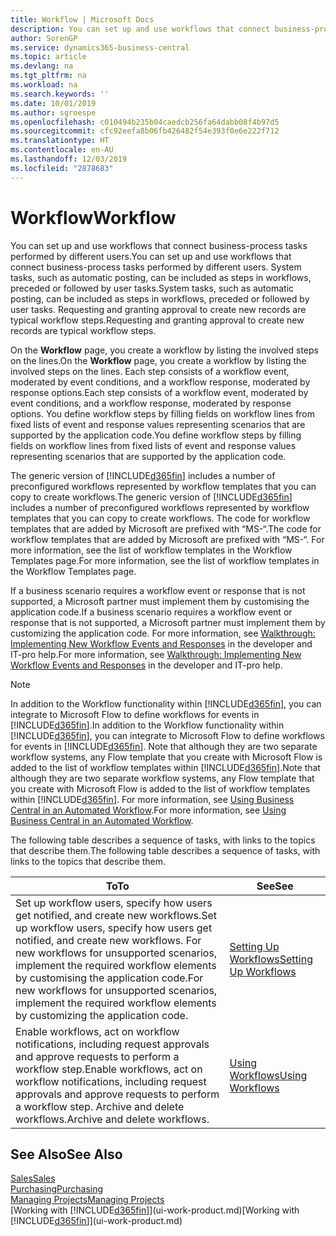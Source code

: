 ```yaml
---
title: Workflow | Microsoft Docs
description: You can set up and use workflows that connect business-process tasks performed by different users. System tasks, such as automatic posting, can be included as steps in workflows, preceded or followed by user tasks. Requesting and granting approval to create new records are typical workflow steps.
author: SorenGP
ms.service: dynamics365-business-central
ms.topic: article
ms.devlang: na
ms.tgt_pltfrm: na
ms.workload: na
ms.search.keywords: ''
ms.date: 10/01/2019
ms.author: sgroespe
ms.openlocfilehash: c010494b235b04caedcb256fa64dabb08f4b97d5
ms.sourcegitcommit: cfc92eefa8b06fb426482f54e393f0e6e222f712
ms.translationtype: HT
ms.contentlocale: en-AU
ms.lasthandoff: 12/03/2019
ms.locfileid: "2878683"
---
```

# <a name="workflow"></a><span data-ttu-id="c00bf-105">Workflow</span><span class="sxs-lookup"><span data-stu-id="c00bf-105">Workflow</span></span>
<span data-ttu-id="c00bf-106">You can set up and use workflows that connect business-process tasks performed by different users.</span><span class="sxs-lookup"><span data-stu-id="c00bf-106">You can set up and use workflows that connect business-process tasks performed by different users.</span></span> <span data-ttu-id="c00bf-107">System tasks, such as automatic posting, can be included as steps in workflows, preceded or followed by user tasks.</span><span class="sxs-lookup"><span data-stu-id="c00bf-107">System tasks, such as automatic posting, can be included as steps in workflows, preceded or followed by user tasks.</span></span> <span data-ttu-id="c00bf-108">Requesting and granting approval to create new records are typical workflow steps.</span><span class="sxs-lookup"><span data-stu-id="c00bf-108">Requesting and granting approval to create new records are typical workflow steps.</span></span>  

 <span data-ttu-id="c00bf-109">On the **Workflow** page, you create a workflow by listing the involved steps on the lines.</span><span class="sxs-lookup"><span data-stu-id="c00bf-109">On the **Workflow** page, you create a workflow by listing the involved steps on the lines.</span></span> <span data-ttu-id="c00bf-110">Each step consists of a workflow event, moderated by event conditions, and a workflow response, moderated by response options.</span><span class="sxs-lookup"><span data-stu-id="c00bf-110">Each step consists of a workflow event, moderated by event conditions, and a workflow response, moderated by response options.</span></span> <span data-ttu-id="c00bf-111">You define workflow steps by filling fields on workflow lines from fixed lists of event and response values representing scenarios that are supported by the application code.</span><span class="sxs-lookup"><span data-stu-id="c00bf-111">You define workflow steps by filling fields on workflow lines from fixed lists of event and response values representing scenarios that are supported by the application code.</span></span>  

 <span data-ttu-id="c00bf-112">The generic version of [!INCLUDE[d365fin](includes/d365fin_md.md)] includes a number of preconfigured workflows represented by workflow templates that you can copy to create workflows.</span><span class="sxs-lookup"><span data-stu-id="c00bf-112">The generic version of [!INCLUDE[d365fin](includes/d365fin_md.md)] includes a number of preconfigured workflows represented by workflow templates that you can copy to create workflows.</span></span> <span data-ttu-id="c00bf-113">The code for workflow templates that are added by Microsoft are prefixed with “MS-“.</span><span class="sxs-lookup"><span data-stu-id="c00bf-113">The code for workflow templates that are added by Microsoft are prefixed with “MS-“.</span></span> <span data-ttu-id="c00bf-114">For more information, see the list of workflow templates in the Workflow Templates page.</span><span class="sxs-lookup"><span data-stu-id="c00bf-114">For more information, see the list of workflow templates in the Workflow Templates page.</span></span>  

 <span data-ttu-id="c00bf-115">If a business scenario requires a workflow event or response that is not supported, a Microsoft partner must implement them by customising the application code.</span><span class="sxs-lookup"><span data-stu-id="c00bf-115">If a business scenario requires a workflow event or response that is not supported, a Microsoft partner must implement them by customizing the application code.</span></span> <span data-ttu-id="c00bf-116">For more information, see [Walkthrough: Implementing New Workflow Events and Responses](/dynamics-nav/Walkthrough--Implementing-New-Workflow-Events-and-Responses) in the developer and IT-pro help.</span><span class="sxs-lookup"><span data-stu-id="c00bf-116">For more information, see [Walkthrough: Implementing New Workflow Events and Responses](/dynamics-nav/Walkthrough--Implementing-New-Workflow-Events-and-Responses) in the developer and IT-pro help.</span></span>

 > [!NOTE]
 > <span data-ttu-id="c00bf-117">In addition to the Workflow functionality within [!INCLUDE[d365fin](includes/d365fin_md.md)], you can integrate to Microsoft Flow to define workflows for events in [!INCLUDE[d365fin](includes/d365fin_md.md)].</span><span class="sxs-lookup"><span data-stu-id="c00bf-117">In addition to the Workflow functionality within [!INCLUDE[d365fin](includes/d365fin_md.md)], you can integrate to Microsoft Flow to define workflows for events in [!INCLUDE[d365fin](includes/d365fin_md.md)].</span></span> <span data-ttu-id="c00bf-118">Note that although they are two separate workflow systems, any Flow template that you create with Microsoft Flow is added to the list of workflow templates within [!INCLUDE[d365fin](includes/d365fin_md.md)].</span><span class="sxs-lookup"><span data-stu-id="c00bf-118">Note that although they are two separate workflow systems, any Flow template that you create with Microsoft Flow is added to the list of workflow templates within [!INCLUDE[d365fin](includes/d365fin_md.md)].</span></span> <span data-ttu-id="c00bf-119">For more information, see [Using Business Central in an Automated Workflow](across-how-use-financials-data-source-flow.md).</span><span class="sxs-lookup"><span data-stu-id="c00bf-119">For more information, see [Using Business Central in an Automated Workflow](across-how-use-financials-data-source-flow.md).</span></span>  

 <span data-ttu-id="c00bf-120">The following table describes a sequence of tasks, with links to the topics that describe them.</span><span class="sxs-lookup"><span data-stu-id="c00bf-120">The following table describes a sequence of tasks, with links to the topics that describe them.</span></span>  

|<span data-ttu-id="c00bf-121">**To**</span><span class="sxs-lookup"><span data-stu-id="c00bf-121">**To**</span></span>|<span data-ttu-id="c00bf-122">**See**</span><span class="sxs-lookup"><span data-stu-id="c00bf-122">**See**</span></span>|  
|------------|-------------|  
|<span data-ttu-id="c00bf-123">Set up workflow users, specify how users get notified, and create new workflows.</span><span class="sxs-lookup"><span data-stu-id="c00bf-123">Set up workflow users, specify how users get notified, and create new workflows.</span></span> <span data-ttu-id="c00bf-124">For new workflows for unsupported scenarios, implement the required workflow elements by customising the application code.</span><span class="sxs-lookup"><span data-stu-id="c00bf-124">For new workflows for unsupported scenarios, implement the required workflow elements by customizing the application code.</span></span>|[<span data-ttu-id="c00bf-125">Setting Up Workflows</span><span class="sxs-lookup"><span data-stu-id="c00bf-125">Setting Up Workflows</span></span>](across-set-up-workflows.md)|  
|<span data-ttu-id="c00bf-126">Enable workflows, act on workflow notifications, including request approvals and approve requests to perform a workflow step.</span><span class="sxs-lookup"><span data-stu-id="c00bf-126">Enable workflows, act on workflow notifications, including request approvals and approve requests to perform a workflow step.</span></span> <span data-ttu-id="c00bf-127">Archive and delete workflows.</span><span class="sxs-lookup"><span data-stu-id="c00bf-127">Archive and delete workflows.</span></span>|[<span data-ttu-id="c00bf-128">Using Workflows</span><span class="sxs-lookup"><span data-stu-id="c00bf-128">Using Workflows</span></span>](across-use-workflows.md)|  

## <a name="see-also"></a><span data-ttu-id="c00bf-129">See Also</span><span class="sxs-lookup"><span data-stu-id="c00bf-129">See Also</span></span>  
[<span data-ttu-id="c00bf-130">Sales</span><span class="sxs-lookup"><span data-stu-id="c00bf-130">Sales</span></span>](sales-manage-sales.md)  
[<span data-ttu-id="c00bf-131">Purchasing</span><span class="sxs-lookup"><span data-stu-id="c00bf-131">Purchasing</span></span>](purchasing-manage-purchasing.md)  
[<span data-ttu-id="c00bf-132">Managing Projects</span><span class="sxs-lookup"><span data-stu-id="c00bf-132">Managing Projects</span></span>](projects-manage-projects.md)  
<span data-ttu-id="c00bf-133">[Working with [!INCLUDE[d365fin](includes/d365fin_md.md)]](ui-work-product.md)</span><span class="sxs-lookup"><span data-stu-id="c00bf-133">[Working with [!INCLUDE[d365fin](includes/d365fin_md.md)]](ui-work-product.md)</span></span>
